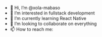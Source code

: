 - 👋 Hi, I’m @xola-mabaso
- 👀 I’m interested in fullstack development
- 🌱 I’m currently learning React Native
- 💞️ I’m looking to collaborate on everything
- 📫 How to reach me:

<!---
xola-mabaso/xola-mabaso is a ✨ special ✨ repository because its `README.md` (this file) appears on your GitHub profile.
You can click the Preview link to take a look at your changes.
--->
